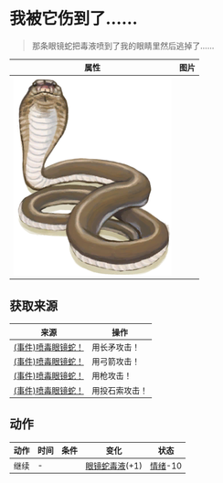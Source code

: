 # 我被它伤到了……  
> 那条眼镜蛇把毒液喷到了我的眼睛里然后逃掉了……  
  
  属性  |   图片   
 ----  |  ----:   
   |  ![](Sprite/SpittingCobra.png)   
  
## 获取来源  
来源  |  操作  
----  |  ----  
[(事件)喷毒眼镜蛇！](Event_CobraFight.md)  |  用长矛攻击！  
[(事件)喷毒眼镜蛇！](Event_CobraFight.md)  |  用弓箭攻击！  
[(事件)喷毒眼镜蛇！](Event_CobraFight.md)  |  用枪攻击！  
[(事件)喷毒眼镜蛇！](Event_CobraFight.md)  |  用投石索攻击！  
## 动作  
动作  |  时间  |  条件  |  变化  |  状态  
----  |  ----  |  ----  |  ----  |  ----  
继续<br>  |  -  |    |  [眼镜蛇毒液](W_CobraSpit.md)(+1)<br>  |  [情绪](Morale.md)-10  

